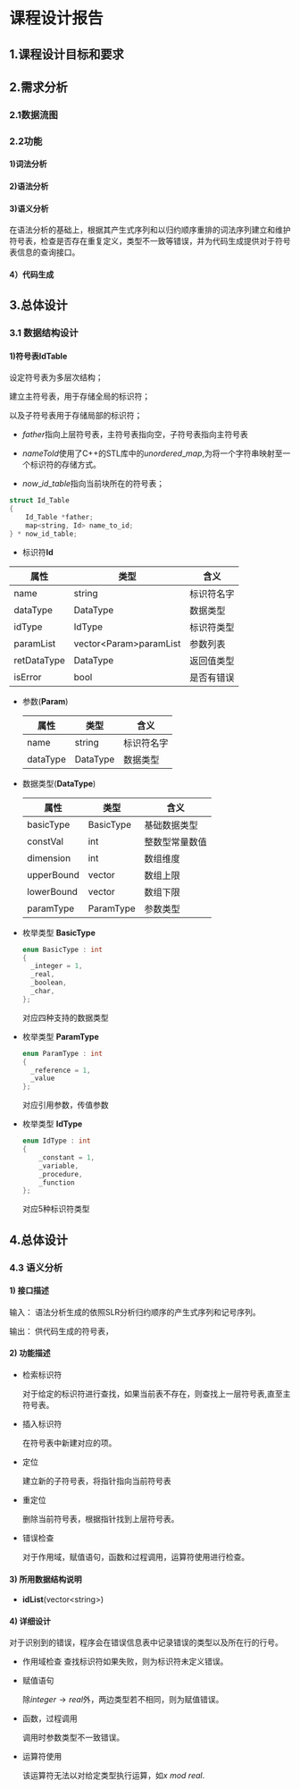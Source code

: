 # 课程设计报告

## 1.课程设计目标和要求

## 2.需求分析

### 2.1数据流图

### 2.2功能

#### 1)词法分析

#### 2)语法分析

#### 3)语义分析

在语法分析的基础上，根据其产生式序列和以归约顺序重排的词法序列建立和维护符号表，检查是否存在重复定义，类型不一致等错误，并为代码生成提供对于符号表信息的查询接口。

#### 4）代码生成

## 3.总体设计

### 3.1 数据结构设计


#### 1)符号表IdTable

设定符号表为多层次结构；


建立主符号表，用于存储全局的标识符；

以及子符号表用于存储局部的标识符；

- $father$指向上层符号表，主符号表指向空，子符号表指向主符号表

- $nameToId$使用了C++的STL库中的$unordered\_map$,为将一个字符串映射至一个标识符的存储方式。

- $now\_id\_table$指向当前块所在的符号表；

```c++
struct Id_Table
{
	Id_Table *father;		
	map<string, Id> name_to_id;
} * now_id_table;
```

- 标识符**Id**

| 属性        | 类型                    | 含义       |
| ----------- | ----------------------- | ---------- |
| name        | string                  | 标识符名字 |
| dataType    | DataType                | 数据类型   |
| idType      | IdType                  | 标识符类型 |
| paramList   | vector\<Param>paramList | 参数列表   |
| retDataType | DataType                | 返回值类型 |
| isError     | bool                    | 是否有错误 |

- 参数(**Param**)

  | 属性     | 类型     | 含义       |
  | -------- | -------- | ---------- |
  | name     | string   | 标识符名字 |
  | dataType | DataType | 数据类型   |

- 数据类型(**DataType**)

  | 属性       | 类型        | 含义           |
  | ---------- | ----------- | -------------- |
  | basicType  | BasicType   | 基础数据类型   |
  | constVal   | int         | 整数型常量数值 |
  | dimension  | int         | 数组维度       |
  | upperBound | vector<int> | 数组上限       |
  | lowerBound | vector<int> | 数组下限       |
  | paramType  | ParamType   | 参数类型       |

- 枚举类型 **BasicType** 

  ```c++
  enum BasicType : int
  {
  	_integer = 1,
  	_real,
  	_boolean,
  	_char,
  };	
  ```

  对应四种支持的数据类型

- 枚举类型 **ParamType**
  
  ```c++
  enum ParamType : int
  {
	_reference = 1,
	_value
  };
  ```
  对应引用参数，传值参数

- 枚举类型 **IdType**
  ```c++
  enum IdType : int
  {
	  _constant = 1,
	  _variable,
	  _procedure,
	  _function
  };
  ```
  对应5种标识符类型

## 4.总体设计

### 4.3 语义分析

#### 1) 接口描述

输入： 语法分析生成的依照SLR分析归约顺序的产生式序列和记号序列。

输出： 供代码生成的符号表，

#### 2) 功能描述

- 检索标识符

  对于给定的标识符进行查找，如果当前表不存在，则查找上一层符号表,直至主符号表。

- 插入标识符

  在符号表中新建对应的项。

- 定位

  建立新的子符号表，将指针指向当前符号表

- 重定位

  删除当前符号表，根据指针找到上层符号表。

- 错误检查
  
  对于作用域，赋值语句，函数和过程调用，运算符使用进行检查。

#### 3) 所用数据结构说明

- **idList**(vector\<string\>)

#### 4) 详细设计

对于识别到的错误，程序会在错误信息表中记录错误的类型以及所在行的行号。

- 作用域检查
  查找标识符如果失败，则为标识符未定义错误。

- 赋值语句

  除$integer \to real$外，两边类型若不相同，则为赋值错误。

- 函数，过程调用

  调用时参数类型不一致错误。

- 运算符使用

  该运算符无法以对给定类型执行运算，如$x\ mod\ real$.











